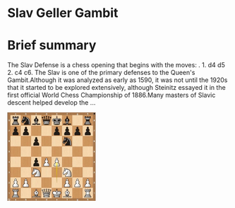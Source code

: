 
Slav Geller Gambit
==================

# Brief summary


The Slav Defense is a chess opening that begins with the moves: . 1. d4 d5 2. c4 c6. The Slav is one of the primary defenses to the Queen's Gambit.Although it was analyzed as early as 1590, it was not until the 1920s that it started to be explored extensively, although Steinitz essayed it in the first official World Chess Championship of 1886.Many masters of Slavic descent helped develop the ...

<img src="/img/Slav Geller Gambit.webp" width="200"/>